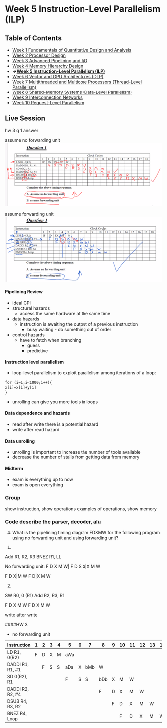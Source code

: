 # Week 5 Instruction-Level Parallelism (ILP)
## Table of Contents
- [Week 1 Fundamentals of Quantitative Design and Analysis](../week1/README.md)
- [Week 2 Processor Design](../week2/README.md)
- [Week 3 Advanced Pipelining and I/O](../week3/README.md)
- [Week 4 Memory Hierarchy Design](../week4/README.md)
- **&rarr;[Week 5 Instruction-Level Parallelism (ILP)](README.md)**
- [Week 6 Vector and GPU Architectures (DLP)](../week6/README.md)
- [Week 7 Multithreaded and Multicore Processors (Thread-Level Parallelism)](../week7/README.md)
- [Week 8 Shared-Memory Systems (Data-Level Parallelism)](../week8/README.md)
- [Week 9 Interconnection Networks](../week9/README.md)
- [Week 10 Request-Level Parallelism](../week10/README.md)


## Live Session

hw 3 q 1 answer

assume no forwarding unit
![alt text](image.png)


assume forwarding unit
![alt text](image-1.png)


#### Pipelining Review

- ideal CPI
- structural hazards
  - access the same hardware at the same time
- data hazards
  - instruction is awaiting the output of a previous instruction
    - busy waiting - do something out of order
- control hazards
  - have to fetch when branching
    - guess
    - predictive

#### Instruction level parallelism

- loop-level parallelism to exploit parallelism among iterations of a loop:
```
for (i=1;i<1000;i++){
x[i]=x[i]+y[i]
}
```

- unrolling can give you more tools in loops

#### Data dependence and hazards

- read after write there is a potential hazard
- write after read hazard

#### Data unrolling

- unrolling is important to increase the number of tools available
- decrease the number of stalls from getting data from memory

#### Midterm

- exam is everything up to now
- exam is open everything




### Group
show instruction, show operations
examples of operations, show memory

### Code describe the parser, decoder, alu

4. What is the pipelining timing diagram FDXMW for the following program using no forwarding unit and using forwarding unit?
1)
Add R1, R2, R3
BNEZ R1, LL

No forwarding unit:
F D X M W|
  F D S S|X M W

F D X|M W
  F D|X M W

2)
SW R0, 0 (R1)
Add R2, R3, R1

F D X M W
  F D X M W

write after write

####HW 3
- no forwarding unit

| Instruction        | 1 | 2 | 3 | 4 | 5 | 6 | 7 | 8 | 9 | 10 | 11 | 12 | 13 | 14 | 15 | 16 | 17 | 18 |
|--------------------|---|---|---|---|---|---|---|---|---|----|----|----|----|----|----|----|----|----|
| LD R1, 0(R2)       | F | D | X | M |aWa|   |   |   |   |    |    |    |    |    |    |    |    |    |
| DADDI R1, R1, #1   |   | F | S | S |aDa| X |bMb| W |   |   |   |    |    |    |    |    |    |    |    |    |
| SD 0(R2), R1       |   |   |   |   | F | S | S |bDb| X | M | W |   |   |    |    |    |    |    |    |    |    |    |
| DADDI R2, R2, #4   |   |   |   |   |   |   |   | F | D | X | M | W |   |    |    |    |    |    |    |    |    |    |
| DSUB R4, R3, R2    |   |   |   |   |   |    |   |   | F | D | X | M | W |    |    |    |    |    |    |    |    |    |
| BNEZ R4, Loop      |   |   |   |   |   |   |   |   |    | F | D | X | M | W  |    |    |    |    |    |    |    |    |

